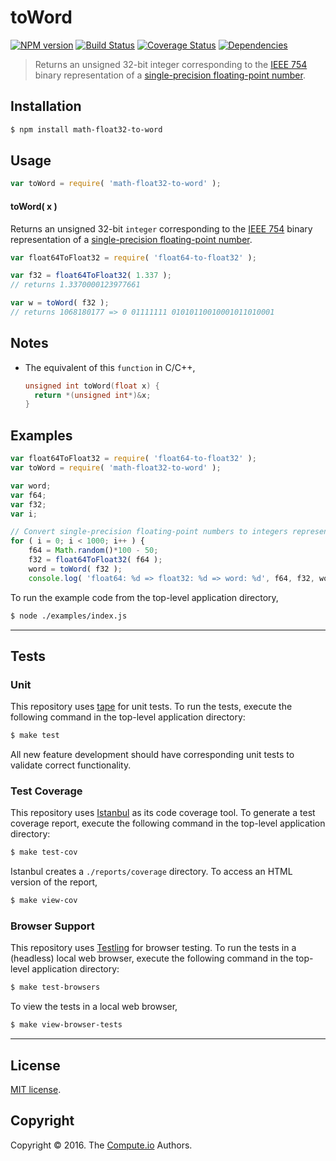 toWord
===
[![NPM version][npm-image]][npm-url] [![Build Status][build-image]][build-url] [![Coverage Status][coverage-image]][coverage-url] [![Dependencies][dependencies-image]][dependencies-url]

> Returns an unsigned 32-bit integer corresponding to the [IEEE 754][ieee754] binary representation of a [single-precision floating-point number][ieee754].


## Installation

``` bash
$ npm install math-float32-to-word
```


## Usage

``` javascript
var toWord = require( 'math-float32-to-word' );
```

#### toWord( x )

Returns an unsigned 32-bit `integer` corresponding to the [IEEE 754][ieee754] binary representation of a [single-precision floating-point number][ieee754].

``` javascript
var float64ToFloat32 = require( 'float64-to-float32' );

var f32 = float64ToFloat32( 1.337 );
// returns 1.3370000123977661

var w = toWord( f32 );
// returns 1068180177 => 0 01111111 01010110010001011010001
```


## Notes

* The equivalent of this `function` in C/C++,

	``` c
	unsigned int toWord(float x) {
	  return *(unsigned int*)&x;
	}
	``` 


## Examples

``` javascript
var float64ToFloat32 = require( 'float64-to-float32' );
var toWord = require( 'math-float32-to-word' );

var word;
var f64;
var f32;
var i;

// Convert single-precision floating-point numbers to integers representing the binary literal...
for ( i = 0; i < 1000; i++ ) {
	f64 = Math.random()*100 - 50;
	f32 = float64ToFloat32( f64 );
	word = toWord( f32 );
	console.log( 'float64: %d => float32: %d => word: %d', f64, f32, word );
```

To run the example code from the top-level application directory,

``` bash
$ node ./examples/index.js
```


---
## Tests

### Unit

This repository uses [tape][tape] for unit tests. To run the tests, execute the following command in the top-level application directory:

``` bash
$ make test
```

All new feature development should have corresponding unit tests to validate correct functionality.


### Test Coverage

This repository uses [Istanbul][istanbul] as its code coverage tool. To generate a test coverage report, execute the following command in the top-level application directory:

``` bash
$ make test-cov
```

Istanbul creates a `./reports/coverage` directory. To access an HTML version of the report,

``` bash
$ make view-cov
```


### Browser Support

This repository uses [Testling][testling] for browser testing. To run the tests in a (headless) local web browser, execute the following command in the top-level application directory:

``` bash
$ make test-browsers
```

To view the tests in a local web browser,

``` bash
$ make view-browser-tests
```

<!-- [![browser support][browsers-image]][browsers-url] -->


---
## License

[MIT license](http://opensource.org/licenses/MIT).


## Copyright

Copyright &copy; 2016. The [Compute.io][compute-io] Authors.


[npm-image]: http://img.shields.io/npm/v/math-float32-to-word.svg
[npm-url]: https://npmjs.org/package/math-float32-to-word

[build-image]: http://img.shields.io/travis/math-io/float32-to-word/master.svg
[build-url]: https://travis-ci.org/math-io/float32-to-word

[coverage-image]: https://img.shields.io/codecov/c/github/math-io/float32-to-word/master.svg
[coverage-url]: https://codecov.io/github/math-io/float32-to-word?branch=master

[dependencies-image]: http://img.shields.io/david/math-io/float32-to-word.svg
[dependencies-url]: https://david-dm.org/math-io/float32-to-word

[dev-dependencies-image]: http://img.shields.io/david/dev/math-io/float32-to-word.svg
[dev-dependencies-url]: https://david-dm.org/dev/math-io/float32-to-word

[github-issues-image]: http://img.shields.io/github/issues/math-io/float32-to-word.svg
[github-issues-url]: https://github.com/math-io/float32-to-word/issues

[tape]: https://github.com/substack/tape
[istanbul]: https://github.com/gotwarlost/istanbul
[testling]: https://ci.testling.com

[compute-io]: https://github.com/compute-io
[ieee754]: https://en.wikipedia.org/wiki/IEEE_754-1985